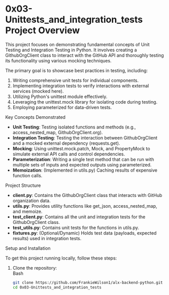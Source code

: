 # 0x03-Unittests_and_integration_tests Project Overview 

This project focuses on demonstrating fundamental concepts of Unit Testing and Integration Testing in Python. It involves creating a GithubOrgClient class to interact with the GitHub API and thoroughly testing its functionality using various mocking techniques. 

The primary goal is to showcase best practices in testing, including: 
1. Writing comprehensive unit tests for individual components.
2. Implementing integration tests to verify interactions with external services (mocked here).
3. Utilizing Python's unittest module effectively.
4. Leveraging the unittest.mock library for isolating code during testing.
5. Employing parameterized for data-driven tests.

Key Concepts Demonstrated 

- **Unit Testing**: Testing isolated functions and methods (e.g., access_nested_map, GithubOrgClient.org). 
- **Integration Testing**: Testing the interaction between GithubOrgClient and a mocked external dependency (requests.get). 
- **Mocking**: Using unittest.mock.patch, Mock, and PropertyMock to simulate external API calls and control dependencies. 
- **Parameterization**: Writing a single test method that can be run with multiple sets of inputs and expected outputs using parameterized. 
- **Memoization**: (Implemented in utils.py) Caching results of expensive function calls. 

Project Structure 

- **client.py**: Contains the GithubOrgClient class that interacts with GitHub organization data. 
- **utils.py**: Provides utility functions like get_json, access_nested_map, and memoize. 
- **test_client.py**: Contains all the unit and integration tests for the GithubOrgClient class. 
- **test_utils.py**: Contains unit tests for the functions in utils.py. 
- **fixtures.py**: (Optional/Dynamic) Holds test data (payloads, expected results) used in integration tests. 

Setup and Installation 

To get this project running locally, follow these steps: 
1. Clone the repository:  
   Bash 
   ```bash
   git clone https://github.com/FrankieWilson1/alx-backend-python.git
   cd 0x03-Unittests_and_integration_tests 
